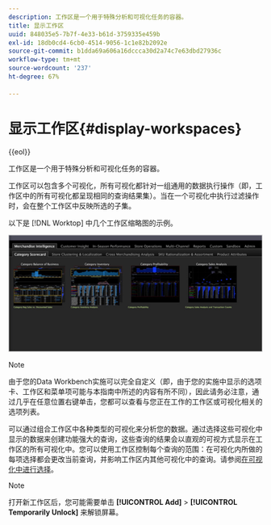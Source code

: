 ```yaml
---
description: 工作区是一个用于特殊分析和可视化任务的容器。
title: 显示工作区
uuid: 848035e5-7b7f-4e33-b61d-3759335e459b
exl-id: 18db0cd4-6cb0-4514-9056-1c1e82b2092e
source-git-commit: b1dda69a606a16dccca30d2a74c7e63dbd27936c
workflow-type: tm+mt
source-wordcount: '237'
ht-degree: 67%

---
```


# 显示工作区{#display-workspaces}

{{eol}}

工作区是一个用于特殊分析和可视化任务的容器。

工作区可以包含多个可视化，所有可视化都针对一组通用的数据执行操作（即，工作区中的所有可视化都呈现相同的查询结果集）。当在一个可视化中执行过滤操作时，会在整个工作区中反映所选的子集。

以下是 [!DNL Worktop] 中几个工作区缩略图的示例。

![](assets/client-wksp.png)

>[!NOTE]
>
>由于您的Data Workbench实施可以完全自定义（即，由于您的实施中显示的选项卡、工作区和菜单项可能与本指南中所述的内容有所不同），因此请务必注意，通过几乎在任意位置右键单击，您都可以查看与您正在工作的工作区或可视化相关的选项列表。

可以通过组合工作区中各种类型的可视化来分析您的数据。通过选择这些可视化中显示的数据来创建功能强大的查询，这些查询的结果会以直观的可视方式显示在工作区的所有可视化中。您可以使用工作区控制每个查询的范围：在可视化内所做的每项选择都会更改当前查询，并影响工作区内其他可视化中的查询。请参阅[在可视化中进行选择](../../../home/c-get-started/c-vis/c-sel-vis/c-sel-vis.md#concept-012870ec22c7476e9afbf3b8b2515746)。

>[!NOTE]
>
>打开新工作区后，您可能需要单击 **[!UICONTROL Add]** > **[!UICONTROL Temporarily Unlock]** 来解锁屏幕。
